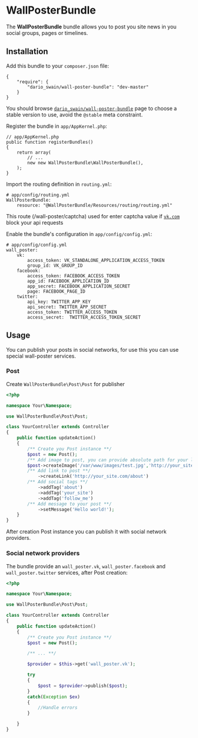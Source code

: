 WallPosterBundle
================

The **WallPosterBundle** bundle allows you to post you site news in you social groups, pages or timelines.

Installation
------------

Add this bundle to your `composer.json` file:

    {
        "require": {
            "dario_swain/wall-poster-bundle": "dev-master"
        }
    }


You should browse
[`dario_swain/wall-poster-bundle`](https://packagist.org/packages/dario_swain/wall-poster-bundle)
page to choose a stable version to use, avoid the `@stable` meta constraint.

Register the bundle in `app/AppKernel.php`:

    // app/AppKernel.php
    public function registerBundles()
    {
        return array(
            // ...
            new new WallPosterBundle\WallPosterBundle(),
        );
    }

Import the routing definition in `routing.yml`:

    # app/config/routing.yml
    WallPosterBundle:
        resource: "@WallPosterBundle/Resources/routing/routing.yml"

This route (/wall-poster/captcha) used for enter captcha value if
[`vk.com`](http://vk.com/)
block your api requests

Enable the bundle's configuration in `app/config/config.yml`:

    # app/config/config.yml
    wall_poster:
        vk:
            access_token: VK_STANDALONE_APPLICATION_ACCESS_TOKEN
            group_id: VK_GROUP_ID
        facebook:
            access_token: FACEBOOK_ACCESS_TOKEN
            app_id: FACEBOOK_APPLICATION_ID
            app_secret: FACEBOOK_APPLICATION_SECRET
            page: FACEBOOK_PAGE_ID
        twitter:
            api_key: TWITTER_APP_KEY
            api_secret: TWITTER_APP_SECRET
            access_token: TWITTER_ACCESS_TOKEN
            access_secret:  TWITTER_ACCESS_TOKEN_SECRET

Usage
-----

You can publish your posts in social networks, for use this you can use special wall-poster services.

### Post

Create `WallPosterBundle\Post\Post` for publisher

``` php
<?php

namespace Your\Namespace;

use WallPosterBundle\Post\Post;

class YourController extends Controller
{
    public function updateAction()
    {
        /** Create you Post instance **/
        $post = new Post();
        /** Add image to post, you can provide absolute path for your local file and browser url to file **/
        $post->createImage('/var/www/images/test.jpg','http://your_site.com/images/test.jpg')
        /** Add link to post **/
            ->createLink('http://your_site.com/about')
        /** Add social tags **/
            ->addTag('about')
            ->addTag('your_site')
            ->addTag('follow_me')
        /** Add message to your post **/
            ->setMessage('Hello world!');
    }
}
```

After creation Post instance you can publish it with social network providers.

### Social network providers

The bundle provide an `wall_poster.vk`, `wall_poster.facebook` and `wall_poster.twitter` services, after Post creation:


``` php
<?php

namespace Your\Namespace;

use WallPosterBundle\Post\Post;

class YourController extends Controller
{
    public function updateAction()
    {
        /** Create you Post instance **/
        $post = new Post();

        /** ... **/

        $provider = $this->get('wall_poster.vk');

        try
        {
            $post = $provider->publish($post);
        }
        catch(Exception $ex)
        {
            //Handle errors
        }

    }
}
```